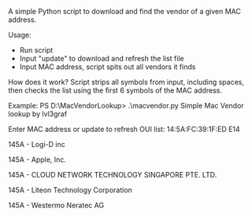 A simple Python script to download and find the vendor of a given MAC address.

Usage:
 - Run script
 - Input "update" to download and refresh the list file
 - Input MAC address, script spits out all vendors it finds

How does it work?
Script strips all symbols from input, including spaces, then checks the list using the first 6 symbols of the MAC address.

Example:
PS D:\MacVendorLookup> .\macvendor.py
Simple Mac Vendor lookup by lvl3graf

Enter MAC address or update to refresh OUI list: 14:5A:FC:39:1F:ED E14


145A - Logi-D inc

145A - Apple, Inc.

145A - CLOUD NETWORK TECHNOLOGY SINGAPORE PTE. LTD.

145A - Liteon Technology Corporation

145A - Westermo Neratec AG
